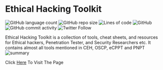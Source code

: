 # Ethical Hacking Toolkit

![GitHub language count](https://img.shields.io/github/languages/count/Umka01/ehtk1)
![GitHub repo size](https://img.shields.io/github/repo-size/Umka01/ehtk1)
![Lines of code](https://img.shields.io/tokei/lines/github/Umka01/ehtk1)
![GitHub](https://img.shields.io/github/license/Umka01/ehtk1)
![GitHub commit activity](https://img.shields.io/github/commit-activity/w/Umka01/ehtk1)
![Twitter Follow](https://img.shields.io/twitter/follow/UmkaUA1?style=social)

Ethical Hacking Toolkit is a collection of tools, cheat sheets, and resources for Ethical hackers, Penetration Tester, and Security Researchers etc.
It contains almost all tools mentioned in CEH, OSCP, eCPPT and PNPT
![summary](https://github.com/abdullah-baghuth/Ethical-Hacking-Toolkit/blob/main/summary.gif)

Click [Here](https://Umka01.github.io/ehtk1/) To Visit The Page
